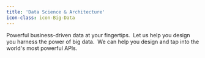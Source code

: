 ```yaml
---
title: 'Data Science & Architecture'
icon-class: icon-Big-Data
---
```


Powerful business-driven data at your fingertips. &nbsp;Let us help you design you harness the power of big data. &nbsp;We can help you design and tap into the world's most powerful APIs.